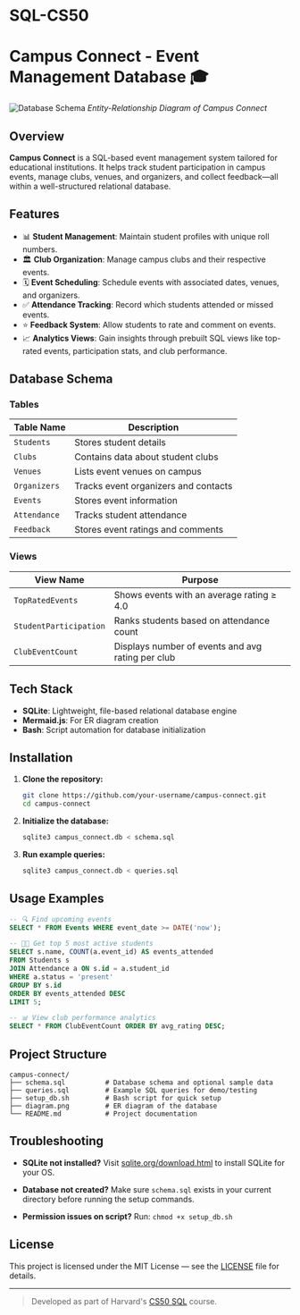 # SQL-CS50

# Campus Connect - Event Management Database 🎓

![Database Schema](https://cdn.corenexis.com/view/?img=d/ju21/CMy1M7.png)
*Entity-Relationship Diagram of Campus Connect*

## Overview
**Campus Connect** is a SQL-based event management system tailored for educational institutions. It helps track student participation in campus events, manage clubs, venues, and organizers, and collect feedback—all within a well-structured relational database.

## Features
- 📊 **Student Management**: Maintain student profiles with unique roll numbers.
- 🏛️ **Club Organization**: Manage campus clubs and their respective events.
- 🗓️ **Event Scheduling**: Schedule events with associated dates, venues, and organizers.
- ✅ **Attendance Tracking**: Record which students attended or missed events.
- ⭐ **Feedback System**: Allow students to rate and comment on events.
- 📈 **Analytics Views**: Gain insights through prebuilt SQL views like top-rated events, participation stats, and club performance.

## Database Schema

### Tables
| Table Name   | Description                            |
|--------------|----------------------------------------|
| `Students`   | Stores student details                 |
| `Clubs`      | Contains data about student clubs      |
| `Venues`     | Lists event venues on campus           |
| `Organizers` | Tracks event organizers and contacts   |
| `Events`     | Stores event information               |
| `Attendance` | Tracks student attendance              |
| `Feedback`   | Stores event ratings and comments      |

### Views
| View Name            | Purpose                                           |
|----------------------|---------------------------------------------------|
| `TopRatedEvents`     | Shows events with an average rating ≥ 4.0         |
| `StudentParticipation` | Ranks students based on attendance count        |
| `ClubEventCount`     | Displays number of events and avg rating per club |

## Tech Stack
- **SQLite**: Lightweight, file-based relational database engine
- **Mermaid.js**: For ER diagram creation
- **Bash**: Script automation for database initialization

## Installation

1. **Clone the repository:**
   ```bash
   git clone https://github.com/your-username/campus-connect.git
   cd campus-connect
   ```

2. **Initialize the database:**

   ```bash
   sqlite3 campus_connect.db < schema.sql
   ```

3. **Run example queries:**

   ```bash
   sqlite3 campus_connect.db < queries.sql
   ```

## Usage Examples

```sql
-- 🔍 Find upcoming events
SELECT * FROM Events WHERE event_date >= DATE('now');

-- 🧑‍🎓 Get top 5 most active students
SELECT s.name, COUNT(a.event_id) AS events_attended
FROM Students s
JOIN Attendance a ON s.id = a.student_id
WHERE a.status = 'present'
GROUP BY s.id
ORDER BY events_attended DESC
LIMIT 5;

-- 📊 View club performance analytics
SELECT * FROM ClubEventCount ORDER BY avg_rating DESC;
```

## Project Structure

```
campus-connect/
├── schema.sql          # Database schema and optional sample data
├── queries.sql         # Example SQL queries for demo/testing
├── setup_db.sh         # Bash script for quick setup
├── diagram.png         # ER diagram of the database
└── README.md           # Project documentation
```

## Troubleshooting

* **SQLite not installed?**
  Visit [sqlite.org/download.html](https://sqlite.org/download.html) to install SQLite for your OS.

* **Database not created?**
  Make sure `schema.sql` exists in your current directory before running the setup commands.

* **Permission issues on script?**
  Run: `chmod +x setup_db.sh`


## License

This project is licensed under the MIT License — see the [LICENSE](LICENSE) file for details.

---

> Developed as part of Harvard's [CS50 SQL](https://cs50.harvard.edu/sql/) course.

